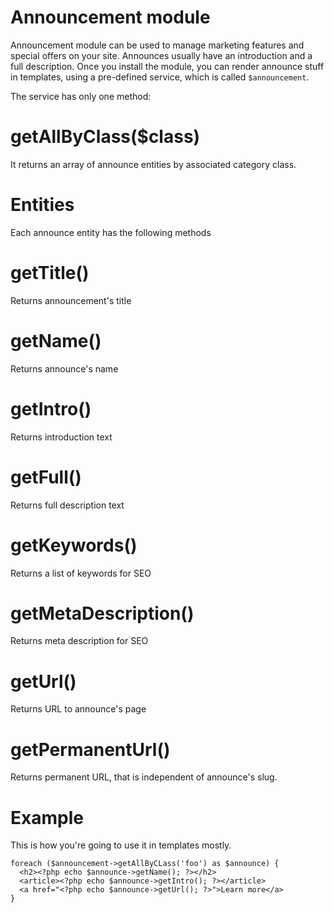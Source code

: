 Announcement module
===================

Announcement module can be used to manage marketing features and special offers on your site. Announces usually have an introduction and a full description. Once you install the module, you can render announce stuff in templates, using a pre-defined service, which is called `$announcement`.

The service has only one method:

# getAllByClass($class)

It returns an array of announce entities by associated category class.

# Entities
Each announce entity has the following methods

# getTitle()

Returns announcement's title

# getName()

Returns announce's name

# getIntro() 

 Returns introduction text
 
# getFull()

Returns full description text

# getKeywords()

Returns a list of keywords for SEO

# getMetaDescription()

Returns meta description for SEO

# getUrl()

Returns URL to announce's page

# getPermanentUrl()

Returns permanent URL, that is independent of announce's slug.

# Example

This is how you're going to use it in templates mostly.

    foreach ($announcement->getAllByCLass('foo') as $announce) {
      <h2><?php echo $announce->getName(); ?></h2>
      <article><?php echo $announce->getIntro(); ?></article>
      <a href="<?php echo $announce->getUrl(); ?>">Learn more</a>
    }
    